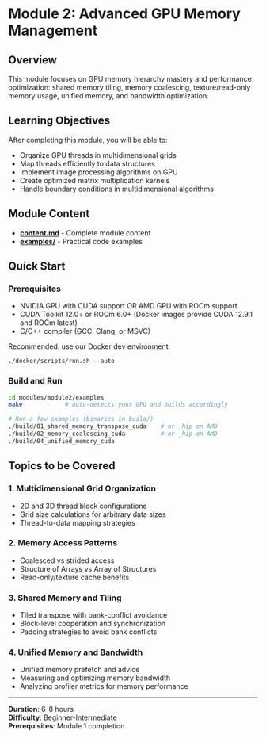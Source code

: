 # Module 2: Advanced GPU Memory Management

## Overview
This module focuses on GPU memory hierarchy mastery and performance optimization: shared memory tiling, memory coalescing, texture/read-only memory usage, unified memory, and bandwidth optimization.

## Learning Objectives
After completing this module, you will be able to:
- Organize GPU threads in multidimensional grids
- Map threads efficiently to data structures  
- Implement image processing algorithms on GPU
- Create optimized matrix multiplication kernels
- Handle boundary conditions in multidimensional algorithms

## Module Content
- **[content.md](content.md)** - Complete module content
- **[examples/](examples/)** - Practical code examples

## Quick Start

### Prerequisites
- NVIDIA GPU with CUDA support OR AMD GPU with ROCm support
- CUDA Toolkit 12.0+ or ROCm 6.0+ (Docker images provide CUDA 12.9.1 and ROCm latest)
- C/C++ compiler (GCC, Clang, or MSVC)

Recommended: use our Docker dev environment
```
./docker/scripts/run.sh --auto
```

### Build and Run
```bash
cd modules/module2/examples
make            # auto-detects your GPU and builds accordingly

# Run a few examples (binaries in build/)
./build/01_shared_memory_transpose_cuda    # or _hip on AMD
./build/02_memory_coalescing_cuda          # or _hip on AMD
./build/04_unified_memory_cuda
```

## Topics to be Covered

### 1. Multidimensional Grid Organization
- 2D and 3D thread block configurations
- Grid size calculations for arbitrary data sizes
- Thread-to-data mapping strategies

### 2. Memory Access Patterns
- Coalesced vs strided access
- Structure of Arrays vs Array of Structures
- Read-only/texture cache benefits

### 3. Shared Memory and Tiling
- Tiled transpose with bank-conflict avoidance
- Block-level cooperation and synchronization
- Padding strategies to avoid bank conflicts

### 4. Unified Memory and Bandwidth
- Unified memory prefetch and advice
- Measuring and optimizing memory bandwidth
- Analyzing profiler metrics for memory performance

---
**Duration**: 6-8 hours  
**Difficulty**: Beginner-Intermediate  
**Prerequisites**: Module 1 completion